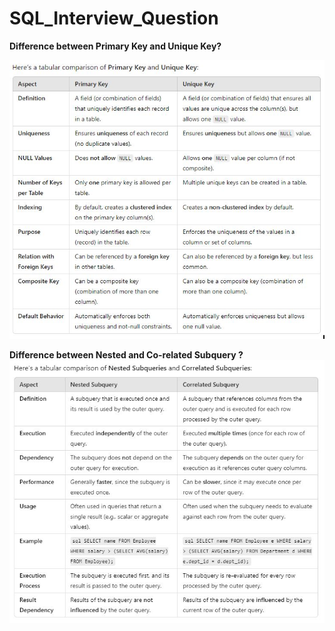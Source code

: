 # SQL_Interview_Question

**Difference between Primary Key and Unique Key?**

![](https://github.com/ubiswas28/SQL_Interview_Question/blob/main/Primary_Key%26Unique_Key.JPG)

**Difference between Nested and Co-related Subquery ?**
![](https://github.com/ubiswas28/SQL_Interview_Question/blob/main/Nested_%26_Co-related_Sub_Query.JPG)

